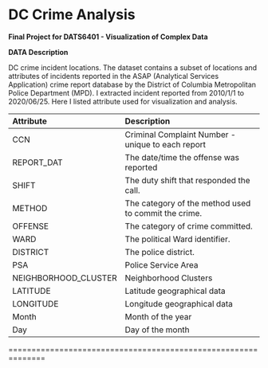 # DC Crime Analysis

**Final Project for DATS6401 - Visualization of Complex Data**

**DATA Description**

DC crime incident locations. The dataset contains a subset of locations and attributes of incidents reported in the ASAP (Analytical Services Application) crime report database by the District of Columbia Metropolitan Police Department (MPD). I extracted incident reported from 2010/1/1 to 2020/06/25. Here I listed attribute used for visualization and analysis. 


| Attribute               | Description                                                      | 
|:----------------------- |:---------------------------------------------------------------- |
| CCN                     | Criminal Complaint Number - unique to each report                | 
| REPORT_DAT              | The date/time the offense was reported                           |
| SHIFT                   | The duty shift that responded the call.                          |
| METHOD                  | The category of the method used to commit the crime.             | 
| OFFENSE                 | The category of crime committed.                                 | 
| WARD                    | The political Ward identifier.                                   |
| DISTRICT                | The police district.                                             |
| PSA                     | Police Service Area                                              | 
| NEIGHBORHOOD_CLUSTER    | Neighborhood Clusters                                            |
| LATITUDE                | Latitude geographical data                                       |
| LONGITUDE               | Longitude geographical data                                      |
| Month                   | Month of the year                                                |
| Day                     | Day of the month                                                 |

==============================================================
